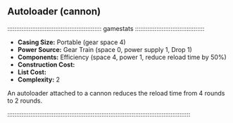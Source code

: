 ## Autoloader (cannon)

::::::::::::::::::::::::::::::::::::::::::::::::::::: gamestats :::::::::::::::::::::::::::::::::::::::
- **Casing Size:** Portable (gear space 4)
- **Power Source:** Gear Train (space 0, power supply 1, Drop 1)
- **Components:** Efficiency (space 4, power 1, reduce reload time by 50%)
- **Construction Cost:**
- **List Cost:**
- **Complexity:** 2

An autoloader attached to a cannon reduces the reload time from 4 rounds to 2 rounds.

:::::::::::::::::::::::::::::::::::::::::::::::::::::::::::::::::::::::::::::::::::::::::::::::::::::::
